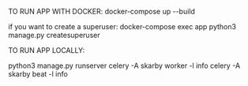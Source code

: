 TO RUN APP WITH DOCKER:
docker-compose up --build

if you want to create a superuser:
docker-compose exec app python3 manage.py createsuperuser



TO RUN APP LOCALLY:

python3 manage.py runserver
celery -A skarby worker -l info
celery -A skarby beat -l info
